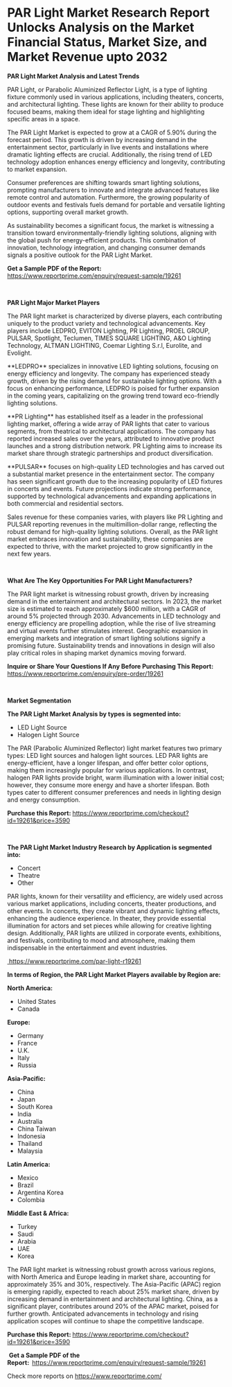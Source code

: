 <p><h1>PAR Light Market Research Report Unlocks Analysis on the Market Financial Status, Market Size, and Market Revenue upto 2032</h1></p><p><strong>PAR Light Market Analysis and Latest Trends</strong></p>
<p><p>PAR Light, or Parabolic Aluminized Reflector Light, is a type of lighting fixture commonly used in various applications, including theaters, concerts, and architectural lighting. These lights are known for their ability to produce focused beams, making them ideal for stage lighting and highlighting specific areas in a space.</p><p>The PAR Light Market is expected to grow at a CAGR of 5.90% during the forecast period. This growth is driven by increasing demand in the entertainment sector, particularly in live events and installations where dramatic lighting effects are crucial. Additionally, the rising trend of LED technology adoption enhances energy efficiency and longevity, contributing to market expansion. </p><p>Consumer preferences are shifting towards smart lighting solutions, prompting manufacturers to innovate and integrate advanced features like remote control and automation. Furthermore, the growing popularity of outdoor events and festivals fuels demand for portable and versatile lighting options, supporting overall market growth. </p><p>As sustainability becomes a significant focus, the market is witnessing a transition toward environmentally-friendly lighting solutions, aligning with the global push for energy-efficient products. This combination of innovation, technology integration, and changing consumer demands signals a positive outlook for the PAR Light Market.</p></p>
<p><strong>Get a Sample PDF of the Report:&nbsp;</strong> <a href="https://www.reportprime.com/enquiry/request-sample/19261?utm_campaign=3099&utm_medium=2&utm_source=Github&utm_content=ia&utm_term=19032025&utm_id=par-light">https://www.reportprime.com/enquiry/request-sample/19261</a></p>
<p>&nbsp;</p>
<p><strong>PAR Light Major Market Players</strong></p>
<p><p>The PAR light market is characterized by diverse players, each contributing uniquely to the product variety and technological advancements. Key players include LEDPRO, EVITON Lighting, PR Lighting, PROEL GROUP, PULSAR, Spotlight, Teclumen, TIMES SQUARE LIGHTING, A&O Lighting Technology, ALTMAN LIGHTING, Coemar Lighting S.r.l, Eurolite, and Evolight.</p><p>**LEDPRO** specializes in innovative LED lighting solutions, focusing on energy efficiency and longevity. The company has experienced steady growth, driven by the rising demand for sustainable lighting options. With a focus on enhancing performance, LEDPRO is poised for further expansion in the coming years, capitalizing on the growing trend toward eco-friendly lighting solutions.</p><p>**PR Lighting** has established itself as a leader in the professional lighting market, offering a wide array of PAR lights that cater to various segments, from theatrical to architectural applications. The company has reported increased sales over the years, attributed to innovative product launches and a strong distribution network. PR Lighting aims to increase its market share through strategic partnerships and product diversification.</p><p>**PULSAR** focuses on high-quality LED technologies and has carved out a substantial market presence in the entertainment sector. The company has seen significant growth due to the increasing popularity of LED fixtures in concerts and events. Future projections indicate strong performance, supported by technological advancements and expanding applications in both commercial and residential sectors.</p><p>Sales revenue for these companies varies, with players like PR Lighting and PULSAR reporting revenues in the multimillion-dollar range, reflecting the robust demand for high-quality lighting solutions. Overall, as the PAR light market embraces innovation and sustainability, these companies are expected to thrive, with the market projected to grow significantly in the next few years.</p></p>
<p>&nbsp;</p>
<p><strong>What Are The Key Opportunities For PAR Light Manufacturers?</strong></p>
<p><p>The PAR light market is witnessing robust growth, driven by increasing demand in the entertainment and architectural sectors. In 2023, the market size is estimated to reach approximately $600 million, with a CAGR of around 5% projected through 2030. Advancements in LED technology and energy efficiency are propelling adoption, while the rise of live streaming and virtual events further stimulates interest. Geographic expansion in emerging markets and integration of smart lighting solutions signify a promising future. Sustainability trends and innovations in design will also play critical roles in shaping market dynamics moving forward.</p></p>
<p><strong>Inquire or Share Your Questions If Any Before Purchasing This Report:</strong> <a href="https://www.reportprime.com/enquiry/pre-order/19261?utm_campaign=3099&utm_medium=2&utm_source=Github&utm_content=ia&utm_term=19032025&utm_id=par-light">https://www.reportprime.com/enquiry/pre-order/19261</a></p>
<p>&nbsp;</p>
<p><strong>Market Segmentation</strong></p>
<p><strong>The PAR Light Market Analysis by types is segmented into:</strong></p>
<p><ul><li>LED Light Source</li><li>Halogen Light Source</li></ul></p>
<p><p>The PAR (Parabolic Aluminized Reflector) light market features two primary types: LED light sources and halogen light sources. LED PAR lights are energy-efficient, have a longer lifespan, and offer better color options, making them increasingly popular for various applications. In contrast, halogen PAR lights provide bright, warm illumination with a lower initial cost; however, they consume more energy and have a shorter lifespan. Both types cater to different consumer preferences and needs in lighting design and energy consumption.</p></p>
<p><strong>Purchase this Report:&nbsp;</strong><a href="https://www.reportprime.com/checkout?id=19261&price=3590&utm_campaign=3099&utm_medium=2&utm_source=Github&utm_content=ia&utm_term=19032025&utm_id=par-light">https://www.reportprime.com/checkout?id=19261&price=3590</a></p>
<p>&nbsp;</p>
<p><strong>The PAR Light Market Industry Research by Application is segmented into:</strong></p>
<p><ul><li>Concert</li><li>Theatre</li><li>Other</li></ul></p>
<p><p>PAR lights, known for their versatility and efficiency, are widely used across various market applications, including concerts, theater productions, and other events. In concerts, they create vibrant and dynamic lighting effects, enhancing the audience experience. In theater, they provide essential illumination for actors and set pieces while allowing for creative lighting design. Additionally, PAR lights are utilized in corporate events, exhibitions, and festivals, contributing to mood and atmosphere, making them indispensable in the entertainment and event industries.</p></p>
<p><a href="https://www.reportprime.com/par-light-r19261?utm_campaign=3099&utm_medium=2&utm_source=Github&utm_content=ia&utm_term=19032025&utm_id=par-light">&nbsp;https://www.reportprime.com/par-light-r19261</a></p>
<p><strong>In terms of Region, the PAR Light Market Players available by Region are:</strong></p>
<p>
    <p> <strong> North America: </strong>
        <ul>
            <li>United States</li>
            <li>Canada</li>
        </ul>
        </p> 
    <p> <strong> Europe: </strong>
        <ul>
            <li>Germany</li>
            <li>France</li>
            <li>U.K.</li>
            <li>Italy</li>
            <li>Russia</li>
        </ul>
        </p> 
    <p> <strong> Asia-Pacific: </strong>
        <ul>
            <li>China</li>
            <li>Japan</li>
            <li>South Korea</li>
            <li>India</li>
            <li>Australia</li>
            <li>China Taiwan</li>
            <li>Indonesia</li>
            <li>Thailand</li>
            <li>Malaysia</li>
        </ul>
        </p> 
    <p> <strong> Latin America: </strong>
        <ul>
            <li>Mexico</li>
            <li>Brazil</li>
            <li>Argentina Korea</li>
            <li>Colombia</li>
        </ul>
        </p> 
    <p> <strong> Middle East & Africa: </strong>
        <ul>
            <li>Turkey</li>
            <li>Saudi</li>
            <li>Arabia</li>
            <li>UAE</li>
            <li>Korea</li>
        </ul>
    </p>
    </p>
<p><p>The PAR light market is witnessing robust growth across various regions, with North America and Europe leading in market share, accounting for approximately 35% and 30%, respectively. The Asia-Pacific (APAC) region is emerging rapidly, expected to reach about 25% market share, driven by increasing demand in entertainment and architectural lighting. China, as a significant player, contributes around 20% of the APAC market, poised for further growth. Anticipated advancements in technology and rising application scopes will continue to shape the competitive landscape.</p></p>
<p><strong>Purchase this Report: </strong><a href="https://www.reportprime.com/checkout?id=19261&price=3590&utm_campaign=3099&utm_medium=2&utm_source=Github&utm_content=ia&utm_term=19032025&utm_id=par-light">https://www.reportprime.com/checkout?id=19261&price=3590</a></p>
<p>&nbsp;<strong>Get a Sample PDF of the Report:&nbsp;&nbsp;</strong><a href="https://www.reportprime.com/enquiry/request-sample/19261?utm_campaign=3099&utm_medium=2&utm_source=Github&utm_content=ia&utm_term=19032025&utm_id=par-light">https://www.reportprime.com/enquiry/request-sample/19261</a></p>
<p><strong></strong></p>
<p>Check more reports on <a href="https://www.reportprime.com/?utm_campaign=3099&utm_medium=2&utm_source=Github&utm_content=ia&utm_term=19032025&utm_id=par-light">https://www.reportprime.com/</a></p>